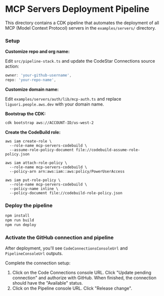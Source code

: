 # MCP Servers Deployment Pipeline

This directory contains a CDK pipeline that automates the deployment of all MCP (Model Context Protocol) servers in the `examples/servers/` directory.

### Setup

**Customize repo and org name:**

Edit `src/pipeline-stack.ts` and update the CodeStar Connections source action:

```typescript
owner: 'your-github-username',
repo: 'your-repo-name',
```

**Customize domain name:**

Edit `examples/servers/auth/lib/mcp-auth.ts` and replace `liguori.people.aws.dev` with your domain name.

**Bootstrap the CDK:**

```bash
cdk bootstrap aws://ACCOUNT-ID/us-west-2
```

**Create the CodeBuild role:**

```
aws iam create-role \
  --role-name mcp-servers-codebuild \
  --assume-role-policy-document file://codebuild-assume-role-policy.json

aws iam attach-role-policy \
  --role-name mcp-servers-codebuild \
  --policy-arn arn:aws:iam::aws:policy/PowerUserAccess

aws iam put-role-policy \
  --role-name mcp-servers-codebuild \
  --policy-name inline \
  --policy-document file://codebuild-role-policy.json
```

### Deploy the pipeline

```bash
npm install
npm run build
npm run deploy
```

### Activate the GitHub connection and pipeline

After deployment, you'll see `CodeConnectionsConsoleUrl` and `PipelineConsoleUrl` outputs.

Complete the connection setup:

1. Click on the Code Connections console URL. Click "Update pending connection" and authorize with GitHub. When finished, the connection should have the "Available" status.
2. Click on the Pipeline console URL. Click "Release change".
